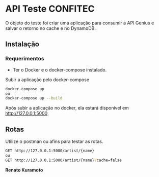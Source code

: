 # API Teste CONFITEC
O objeto do teste foi criar uma aplicação para consumir a API Genius e salvar o retorno no cache e no DynamoDB.


## Instalação

### Requerimentos
* Ter o Docker e o docker-compose instalado.

Subir a aplicação pelo docker-compose

```sh
docker-compose up
ou
docker-compose up --build
```

Após subir a aplicação no docker, ela estará disponível em http://127.0.0.1:5000

## Rotas
Utilize o postman ou afins para testar as rotas.

```sh
GET http://127.0.0.1:5000/artist/{name}
ou
GET http://127.0.0.1:5000/artist/{name}?cache=false
```


**Renato Kuramoto**

